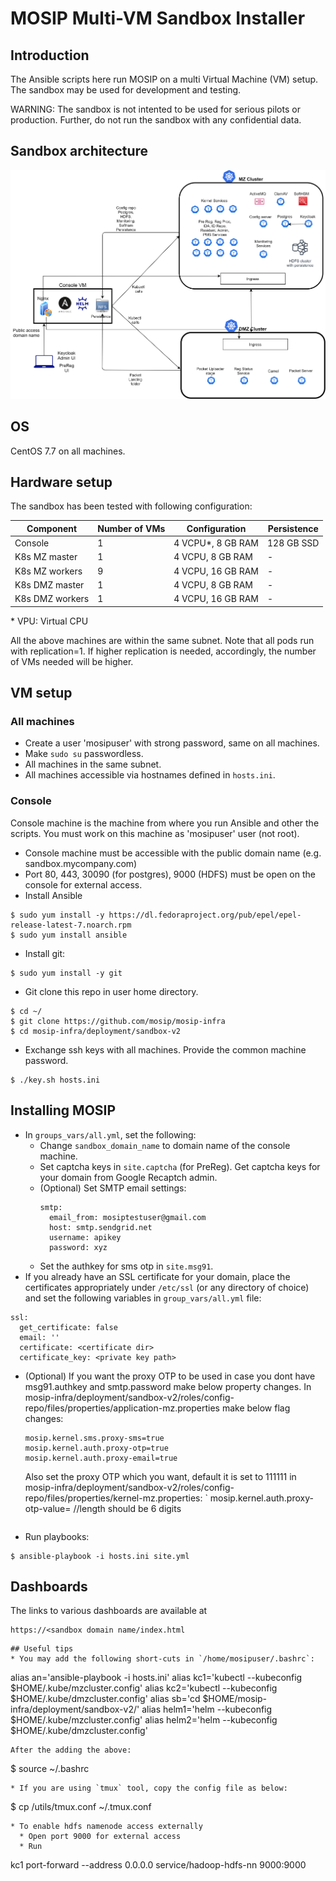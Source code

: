 # MOSIP Multi-VM Sandbox Installer

## Introduction

The Ansible scripts here run MOSIP on a multi Virtual Machine (VM) setup.  The sandbox may be used for development and testing.

WARNING: The sandbox is not intented to be used for serious pilots or production.  Further, do not run the sandbox with any confidential data.  

## Sandbox architecture
![](https://github.com/mosip/mosip-infra/blob/master/deployment/sandbox-v2/docs/sandbox_architecture.png)

## OS
CentOS 7.7 on all machines.

## Hardware setup 

The sandbox has been tested with following configuration:

| Component| Number of VMs| Configuration| Persistence |
|---|---|---|---|
|Console| 1 | 4 VCPU*, 8 GB RAM | 128 GB SSD |
|K8s MZ master | 1 | 4 VCPU, 8 GB RAM | - |
|K8s MZ workers | 9 | 4 VCPU, 16 GB RAM | - |
|K8s DMZ master | 1 | 4 VCPU, 8 GB RAM | - |
|K8s DMZ workers | 1 | 4 VCPU, 16 GB RAM | - |

\* VPU:  Virtual CPU

All the above machines are within the same subnet. Note that all pods run with replication=1.  If higher replication is needed, accordingly, the number of VMs needed will be higher.

## VM setup
### All machines
* Create a user 'mosipuser' with strong password, same on all machines.
* Make `sudo su` passwordless.
* All machines in the same subnet.
* All machines accessible via hostnames defined in `hosts.ini`.  

### Console 
Console machine is the machine from where you run Ansible and other the scripts.  You must work on this machine as 'mosipuser' user (not root).   
* Console machine must be accessible with the public domain name (e.g. sandbox.mycompany.com)
* Port 80, 443, 30090 (for postgres), 9000 (HDFS) must be open on the console for external access.
* Install Ansible
```
$ sudo yum install -y https://dl.fedoraproject.org/pub/epel/epel-release-latest-7.noarch.rpm
$ sudo yum install ansible
```
* Install git:
```
$ sudo yum install -y git
```
* Git clone this repo in user home directory.
```
$ cd ~/
$ git clone https://github.com/mosip/mosip-infra
$ cd mosip-infra/deployment/sandbox-v2
```
* Exchange ssh keys with all machines. Provide the common machine password.
```
$ ./key.sh hosts.ini
``` 

##  Installing MOSIP 
* In `groups_vars/all.yml`, set the following: 
  * Change `sandbox_domain_name`  to domain name of the console machine.
  * Set captcha keys in `site.captcha` (for PreReg). Get captcha keys for your domain from Google Recaptch admin.
  * (Optional) Set SMTP email settings:
    ```
    smtp:
      email_from: mosiptestuser@gmail.com
      host: smtp.sendgrid.net
      username: apikey
      password: xyz
    ```
  * Set the authkey for sms otp in `site.msg91`.
* If you already have an SSL certificate for your domain, place the certificates appropriately under `/etc/ssl` (or any directory of choice) and set the following variables in `group_vars/all.yml` file:
```
ssl:
  get_certificate: false
  email: ''
  certificate: <certificate dir>
  certificate_key: <private key path> 
```
* (Optional) If you want the proxy OTP to be used in case you dont have msg91.authkey and smtp.password make below property changes.
    In mosip-infra/deployment/sandbox-v2/roles/config-repo/files/properties/application-mz.properties make below flag changes:
     ```
     mosip.kernel.sms.proxy-sms=true
     mosip.kernel.auth.proxy-otp=true
     mosip.kernel.auth.proxy-email=true
     ```
    Also set the proxy OTP which you want, default it is set to 111111 in mosip-infra/deployment/sandbox-v2/roles/config-repo/files/properties/kernel-mz.properties:
     `
     mosip.kernel.auth.proxy-otp-value=<proxy OTP value>    //length should be 6 digits
    ```

* Run playbooks:
```
$ ansible-playbook -i hosts.ini site.yml
```
## Dashboards
The links to various dashboards are available at 
```
https://<sandbox domain name/index.html
```

```
## Useful tips
* You may add the following short-cuts in `/home/mosipuser/.bashrc`:
```
alias an='ansible-playbook -i hosts.ini'
alias kc1='kubectl --kubeconfig $HOME/.kube/mzcluster.config'
alias kc2='kubectl --kubeconfig $HOME/.kube/dmzcluster.config'
alias sb='cd $HOME/mosip-infra/deployment/sandbox-v2/'
alias helm1='helm --kubeconfig $HOME/.kube/mzcluster.config'
alias helm2='helm --kubeconfig $HOME/.kube/dmzcluster.config'
```
After the adding the above:
```
$ source  ~/.bashrc
```
* If you are using `tmux` tool, copy the config file as below:
```
$ cp /utils/tmux.conf ~/.tmux.conf
```
* To enable hdfs namenode access externally
  * Open port 9000 for external access
  * Run
```
kc1 port-forward --address 0.0.0.0 service/hadoop-hdfs-nn 9000:9000
```
